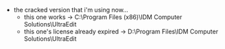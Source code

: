 - the cracked version that i'm using now...
    - this one works -> C:\Program Files (x86)\IDM Computer Solutions\UltraEdit
    - this one's license already expired -> D:\Program Files\IDM Computer Solutions\UltraEdit
